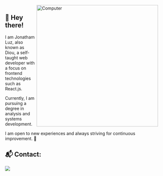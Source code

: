 <img src="https://raw.githubusercontent.com/MicaelliMedeiros/micaellimedeiros/master/image/computer-illustration.png" min-width="400px" max-width="400px" width="400px" align="right" alt="Computer">

## 📌 Hey there!

<p align="left"> 
I am Jonatham Luz, also known as Diou, a self-taught web developer with a focus on frontend technologies such as React.js.

Currently, I am pursuing a degree in analysis and systems development.

I am open to new experiences and always striving for continuous improvement. 🚀
</p>

## 📬 Contact:

<p>
  <a href="https://www.linkedin.com/in/jonatham-luz/" target="_blank">
    <img src="https://img.shields.io/badge/LinkedIn-0077B5?style=for-the-badge&logo=linkedin&logoColor=white" /> 
  </a>
</p>
